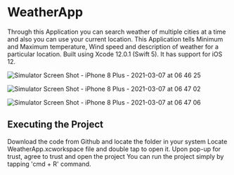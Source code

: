 

# WeatherApp
Through this Application you can search weather of multiple cities at a time and also you can use your current location.
This Application tells Minimum and Maximum temperature, Wind speed and description of weather for a particular location.
Built using Xcode 12.0.1 (Swift 5). It has support for iOS 12.

![Simulator Screen Shot - iPhone 8 Plus - 2021-03-07 at 06 46 25](https://user-images.githubusercontent.com/20082753/110226467-64f6ce80-7f11-11eb-983a-8a8107a159be.png)

![Simulator Screen Shot - iPhone 8 Plus - 2021-03-07 at 06 47 02](https://user-images.githubusercontent.com/20082753/110226472-78a23500-7f11-11eb-9140-b2a662770a8d.png)

![Simulator Screen Shot - iPhone 8 Plus - 2021-03-07 at 06 47 06](https://user-images.githubusercontent.com/20082753/110226476-8061d980-7f11-11eb-9188-bd44e1788f24.png)

## Executing the Project
  Download the code from Github and locate the folder in your system
  Locate WeatherApp.xcworkspace file and double tap to open it.
  Upon pop-up for trust, agree to trust and open the project
  You can run the project simply by tapping 'cmd + R' command.
  
